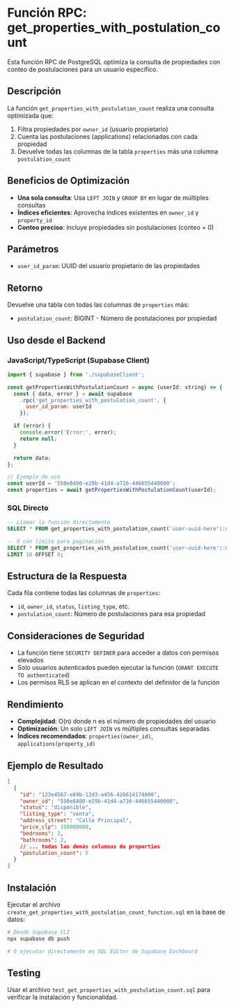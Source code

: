 # Función RPC: get_properties_with_postulation_count

Esta función RPC de PostgreSQL optimiza la consulta de propiedades con conteo de postulaciones para un usuario específico.

## Descripción

La función `get_properties_with_postulation_count` realiza una consulta optimizada que:
1. Filtra propiedades por `owner_id` (usuario propietario)
2. Cuenta las postulaciones (applications) relacionadas con cada propiedad
3. Devuelve todas las columnas de la tabla `properties` más una columna `postulation_count`

## Beneficios de Optimización

- **Una sola consulta**: Usa `LEFT JOIN` y `GROUP BY` en lugar de múltiples consultas
- **Índices eficientes**: Aprovecha índices existentes en `owner_id` y `property_id`
- **Conteo preciso**: Incluye propiedades sin postulaciones (conteo = 0)

## Parámetros

- `user_id_param`: UUID del usuario propietario de las propiedades

## Retorno

Devuelve una tabla con todas las columnas de `properties` más:
- `postulation_count`: BIGINT - Número de postulaciones por propiedad

## Uso desde el Backend

### JavaScript/TypeScript (Supabase Client)

```javascript
import { supabase } from './supabaseClient';

const getPropertiesWithPostulationCount = async (userId: string) => {
  const { data, error } = await supabase
    .rpc('get_properties_with_postulation_count', {
      user_id_param: userId
    });

  if (error) {
    console.error('Error:', error);
    return null;
  }

  return data;
};

// Ejemplo de uso
const userId = '550e8400-e29b-41d4-a716-446655440000';
const properties = await getPropertiesWithPostulationCount(userId);
```

### SQL Directo

```sql
-- Llamar la función directamente
SELECT * FROM get_properties_with_postulation_count('user-uuid-here'::uuid);

-- O con límite para paginación
SELECT * FROM get_properties_with_postulation_count('user-uuid-here'::uuid)
LIMIT 10 OFFSET 0;
```

## Estructura de la Respuesta

Cada fila contiene todas las columnas de `properties`:
- `id`, `owner_id`, `status`, `listing_type`, etc.
- `postulation_count`: Número de postulaciones para esa propiedad

## Consideraciones de Seguridad

- La función tiene `SECURITY DEFINER` para acceder a datos con permisos elevados
- Solo usuarios autenticados pueden ejecutar la función (`GRANT EXECUTE TO authenticated`)
- Los permisos RLS se aplican en el contexto del definidor de la función

## Rendimiento

- **Complejidad**: O(n) donde n es el número de propiedades del usuario
- **Optimización**: Un solo `LEFT JOIN` vs múltiples consultas separadas
- **Índices recomendados**: `properties(owner_id)`, `applications(property_id)`

## Ejemplo de Resultado

```json
[
  {
    "id": "123e4567-e89b-12d3-a456-426614174000",
    "owner_id": "550e8400-e29b-41d4-a716-446655440000",
    "status": "disponible",
    "listing_type": "venta",
    "address_street": "Calle Principal",
    "price_clp": 150000000,
    "bedrooms": 3,
    "bathrooms": 2,
    // ... todas las demás columnas de properties
    "postulation_count": 5
  }
]
```

## Instalación

Ejecutar el archivo `create_get_properties_with_postulation_count_function.sql` en la base de datos:

```bash
# Desde Supabase CLI
npx supabase db push

# O ejecutar directamente en SQL Editor de Supabase Dashboard
```

## Testing

Usar el archivo `test_get_properties_with_postulation_count.sql` para verificar la instalación y funcionalidad.
